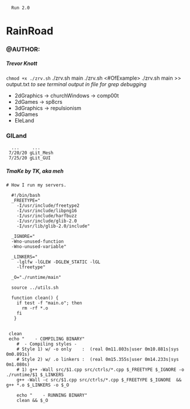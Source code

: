 ```   Run 2.0    ```
# RainRoad
### @AUTHOR: 
##### Trevor Knott
``` chmod +x ./zrv.sh ```
./zrv.sh main
./zrv.sh <#OfExample>
./zrv.sh main >> output.txt     _to see terminal output in file for grep debugging_

* 2dGraphics
 -> churchWindows
 -> comp00t
* 2dGames
 -> sp8crs
* 3dGraphics
 -> repulsionism
* 3dGames
* EleLand


### GlLand
```
  ...     ...
 7/20/20 gLit_Mesh
 7/25/20 gLit_GUI
```

##### TmaKe by TK, aka meh
```
# How I run my servers.

  #!/bin/bash
  _FREETYPE="
    -I/usr/include/freetype2
    -I/usr/include/libpng16
    -I/usr/include/harfbuzz
    -I/usr/include/glib-2.0
    -I/usr/lib/glib-2.0/include"

  _IGNORE="
  -Wno-unused-function 
  -Wno-unused-variable"

  _LINKERS="
    -lglfw -lGLEW -DGLEW_STATIC -lGL
    -lfreetype"

  _O="./runtime/main"

  source ../utils.sh

  function clean() {
    if test -f "main.o"; then
      rm -rf *.o
    fi
   }


 clean
 echo "    - COMPILING BINARY"
	#  - Compiling styles -
	# Style 1) w/ -o only    :  (real 0m11.803s|user 0m10.881s|sys 0m0.891s)
	# Style 2) w/ .o linkers :  (real 0m15.355s|user 0m14.233s|sys 0m1.080s)
	# 1) g++ -Wall src/$1.cpp src/ctrls/*.cpp $_FREETYPE $_IGNORE -o ./runtime/$1 $_LINKERS 
	g++ -Wall -c src/$1.cpp src/ctrls/*.cpp $_FREETYPE $_IGNORE  && g++ *.o $_LINKERS -o $_O   

	echo "    - RUNNING BINARY"
	clean && $_O

```
